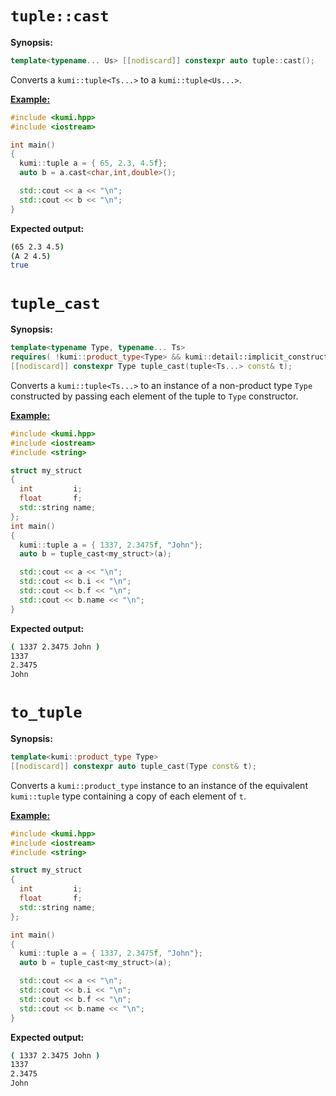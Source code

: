 
# `tuple::cast`

**Synopsis:**
```c++
template<typename... Us> [[nodiscard]] constexpr auto tuple::cast();
```

Converts a `kumi::tuple<Ts...>` to a `kumi::tuple<Us...>`.

[**Example:**](https://godbolt.org/z/5bzdM4Ma5)
```c++
#include <kumi.hpp>
#include <iostream>

int main()
{
  kumi::tuple a = { 65, 2.3, 4.5f};
  auto b = a.cast<char,int,double>();

  std::cout << a << "\n";
  std::cout << b << "\n";
}
```

**Expected output:**
```bash
(65 2.3 4.5)
(A 2 4.5)
true
```

# `tuple_cast`

**Synopsis:**
```c++
template<typename Type, typename... Ts>
requires( !kumi::product_type<Type> && kumi::detail::implicit_constructible<Type, Ts...> )
[[nodiscard]] constexpr Type tuple_cast(tuple<Ts...> const& t);
```

Converts a `kumi::tuple<Ts...>` to an instance of a non-product type `Type` constructed by
passing each element of the tuple to `Type` constructor.

[**Example:**](https://godbolt.org/z/cqjbn7MYd)
```c++
#include <kumi.hpp>
#include <iostream>
#include <string>

struct my_struct
{
  int         i;
  float       f;
  std::string name;
};
int main()
{
  kumi::tuple a = { 1337, 2.3475f, "John"};
  auto b = tuple_cast<my_struct>(a);

  std::cout << a << "\n";
  std::cout << b.i << "\n";
  std::cout << b.f << "\n";
  std::cout << b.name << "\n";
}
```

**Expected output:**
```bash
( 1337 2.3475 John )
1337
2.3475
John
```

# `to_tuple`

**Synopsis:**
```c++
template<kumi::product_type Type>
[[nodiscard]] constexpr auto tuple_cast(Type const& t);
```

Converts a `kumi::product_type` instance to an instance of the equivalent `kumi::tuple` type
containing a copy of each element of `t`.

[**Example:**]()
```c++
#include <kumi.hpp>
#include <iostream>
#include <string>

struct my_struct
{
  int         i;
  float       f;
  std::string name;
};

int main()
{
  kumi::tuple a = { 1337, 2.3475f, "John"};
  auto b = tuple_cast<my_struct>(a);

  std::cout << a << "\n";
  std::cout << b.i << "\n";
  std::cout << b.f << "\n";
  std::cout << b.name << "\n";
}
```

**Expected output:**
```bash
( 1337 2.3475 John )
1337
2.3475
John
```
